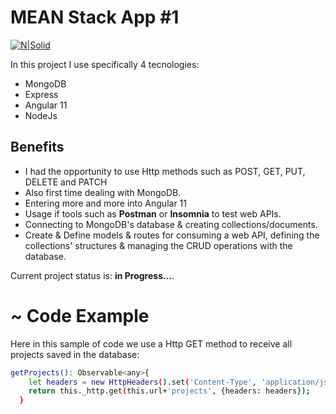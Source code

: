 # MEAN Stack App #1


[![N|Solid](https://res.cloudinary.com/practicaldev/image/fetch/s--oICVSnXV--/c_imagga_scale,f_auto,fl_progressive,h_500,q_auto,w_1000/https://dev-to-uploads.s3.amazonaws.com/i/aqm92f5mc5mrnw9qx3qt.jpg)](https://nodesource.com/products/nsolid)


In this project I use specifically 4 tecnologies:
 - MongoDB
 - Express
 - Angular 11
 - NodeJs

## Benefits

- I had the opportunity to use Http methods such as POST, GET, PUT, DELETE and PATCH
- Also first time dealing with MongoDB.
- Entering more and more into Angular 11
- Usage if tools such as **Postman** or **Insomnia** to test web APIs.
- Connecting to MongoDB's database & creating collections/documents.
- Create & Define models & routes for consuming a web API, defining the collections' structures & managing the CRUD operations with the database.

Current project status is: **in Progress...**.

# ~ Code Example

Here in this sample of code we use a Http GET method to receive all projects saved in the database:
```sh
getProjects(): Observable<any>{
    let headers = new HttpHeaders().set('Content-Type', 'application/json');
    return this._http.get(this.url+'projects', {headers: headers});
  }
```
